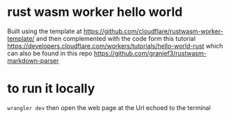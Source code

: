 # rust wasm worker hello world

Built using the template at https://github.com/cloudflare/rustwasm-worker-template/ and then complemented with 
the code form this tutorial https://developers.cloudflare.com/workers/tutorials/hello-world-rust which 
can also be found in this repo https://github.com/granjef3/rustwasm-markdown-parser

# to run it locally
`wrangler dev`
then open the web page at the Url echoed to the terminal 